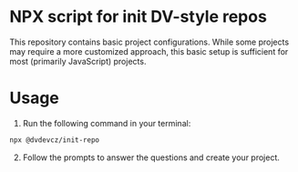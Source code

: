 # NPX script for init DV-style repos

This repository contains basic project configurations. While some projects may require a more customized approach, this basic setup is sufficient for most (primarily JavaScript) projects.

# Usage

1. Run the following command in your terminal:
```bash
npx @dvdevcz/init-repo
```
2. Follow the prompts to answer the questions and create your project.
